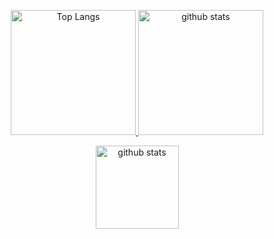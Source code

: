 <p align="center"> 
  <a href="https://github.com/anuraghazra/github-readme-stats">
    <img alt="Top Langs" height="200px" src="https://github-readme-stats.vercel.app/api/top-langs/?username=HinanoAira&layout=compact&theme=tokyonight" />
  </a>
  <a href="https://github.com/anuraghazra/github-readme-stats">
    <img alt="github stats" height="200px" src="https://github-readme-stats.vercel.app/api?username=HinanoAira&show_icons=true&theme=tokyonight" />
  </a>
</p>
<p align="center"> 
  <a href="https://github.com/ryo-ma/github-profile-trophy">
    <img alt="github stats" height="133px" src="https://github-profile-trophy.vercel.app/?username=HinanoAira&theme=tokyonight&column=7" />
  </a>
</p>
